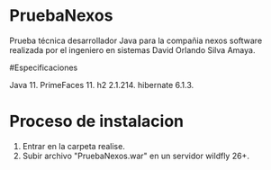 # PruebaNexos

Prueba técnica desarrollador Java para la compañia nexos software realizada por el ingeniero en sistemas David Orlando Silva Amaya.

#Especificaciones

Java 11.
PrimeFaces 11.
h2 2.1.214.
hibernate 6.1.3.

# Proceso de instalacion

1. Entrar en la carpeta realise.
2. Subir archivo "PruebaNexos.war" en un servidor wildfly 26+.
